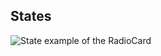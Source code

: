 ## States

![State example of the RadioCard](/assets/components/form/radio-card/radio_card-states.png)
